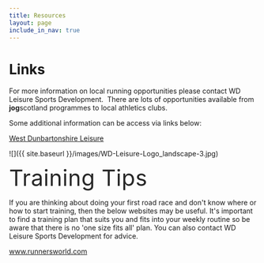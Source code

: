 ```yaml
---
title: Resources
layout: page
include_in_nav: true
---
```

# Links

For more information on local running opportunities please contact WD Leisure Sports Development.  There are lots of opportunities available from **jog**scotland programmes to local athletics clubs.

Some additional information can be access via links below:

[West Dunbartonshire Leisure](http://www.west-dunbarton.gov.uk/leisure-parks-events/west-dunbartonshire-leisure/sports-development/) 

![]({{ site.baseurl }}/images/WD-Leisure-Logo_landscape-3.jpg)

<span style="color: rgb(40, 40, 40); font-size: 2.8rem; letter-spacing: 0.01em;">Training Tips</span>

If you are thinking about doing your first road race and don't know where or how to start training, then the below websites may be useful. It's important to find a training plan that suits you and fits into your weekly routine so be aware that there is no 'one size fits all' plan. You can also contact WD Leisure Sports Development for advice.

www.runnersworld.com